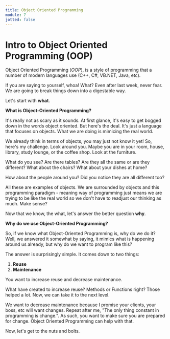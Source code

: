 ```yaml
---
title: Object Oriented Programming
module: 7
jotted: false
---
```


# Intro to Object Oriented Programming (OOP)

Object Oriented Programming (_OOP_), is a style of programming that a number of modern languages use (C++, C#, VB.NET, Java, etc).

If you are saying to yourself, whoa!  What? Even after last week, never fear.  We are going to break things down into a digestable way.

Let's start with **what**.  

**What is Object-Oriented Programming?**

It's really not as scary as it sounds.  At first glance, it's easy to get bogged down in the words object oriented.  But here's the deal. It's just a language that focuses on objects.  What we are doing is mimicing the real world.

We already think in terms of objects, you may just not know it yet!  So, here's my challenge.  Look around you.  Maybe you are in your room, house, library, study lounge, or the coffee shop.  Look at the furniture.

What do you see?  Are there tables?  Are they all the same or are they different?  What about the chairs?  What about your dishes at home? 

How about the people around you?  Did you notice they are all different too?

All these are examples of objects.  We are surrounded by objects and this programming paradigm - meaning way of programming just means we are trying to be like the real world so we don't have to readjust our thinking as much.  Make sense?

Now that we know, the what, let's answer the better question **why**.

**Why do we use Object-Oriented Programming?**

So, if we know what Object-Oriented Programming is, why do we do it?  Well, we answered it somewhat by saying, it mimics what is happening around us already, but why do we want to program like this?

The answer is surprisingly simple.  It comes down to two things:

1. **Reuse**
2. **Maintenance**

You want to increase reuse and decrease maintenance.

What have created to increase reuse? Methods or Functions right?  Those helped a lot.  Now, we can take it to the next level.

We want to decrease maintenance because I promise your clients, your boss, etc will want changes.  Repeat after me, "The only thing constant in programming is change.".  As such, you want to make sure you are prepared for change.  Object Oriented Programming can help with that.

Now, let's get to the nuts and bolts.

